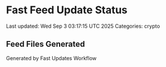 # Fast Feed Update Status
Last updated: Wed Sep  3 03:17:15 UTC 2025
Categories: crypto

## Feed Files Generated

Generated by Fast Updates Workflow
